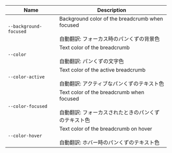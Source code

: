 
| Name | Description |
| --- | --- |
| `--background-focused` | Background color of the breadcrumb when focused<br /><br />自動翻訳: フォーカス時のパンくずの背景色 |
| `--color` | Text color of the breadcrumb<br /><br />自動翻訳: パンくずの文字色 |
| `--color-active` | Text color of the active breadcrumb<br /><br />自動翻訳: アクティブなパンくずのテキスト色 |
| `--color-focused` | Text color of the breadcrumb when focused<br /><br />自動翻訳: フォーカスされたときのパンくずのテキスト色 |
| `--color-hover` | Text color of the breadcrumb on hover<br /><br />自動翻訳: ホバー時のパンくずのテキスト色 |

